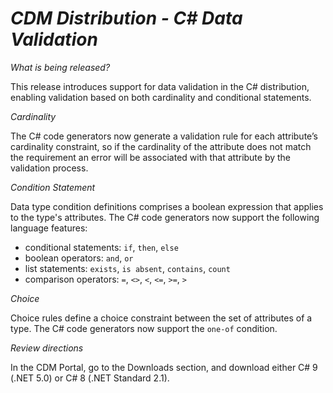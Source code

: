 # *CDM Distribution - C# Data Validation*

_What is being released?_

This release introduces support for data validation in the C# distribution, enabling validation based on both cardinality and conditional statements.

*Cardinality*

The C# code generators now generate a validation rule for each attribute’s cardinality constraint, so if the cardinality of the attribute does not match the requirement an error will be associated with that attribute by the validation process.

*Condition Statement*

Data type condition definitions comprises a boolean expression that applies to the type's attributes.  The C# code generators now support the following language features:

- conditional statements: `if`, `then`, `else` 
- boolean operators: `and`, `or`
- list statements: `exists`, `is absent`, `contains`, `count`
- comparison operators: `=`, `<>`, `<`, `<=`, `>=`, `>`

*Choice*

Choice rules define a choice constraint between the set of attributes of a type.  The C# code generators now support the `one-of` condition.

_Review directions_

In the CDM Portal, go to the Downloads section, and download either C# 9 (.NET 5.0) or C# 8 (.NET Standard 2.1).
